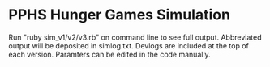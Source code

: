 # PPHS Hunger Games Simulation

Run "ruby sim_v1/v2/v3.rb" on command line to see full output. Abbreviated output will be deposited in simlog.txt.
Devlogs are included at the top of each version.
Paramters can be edited in the code manually.
